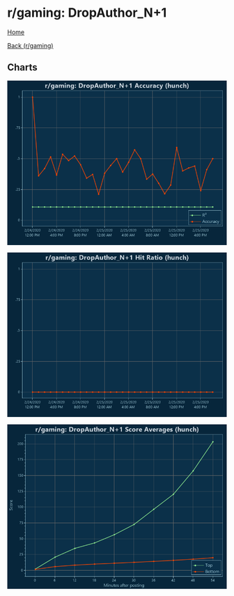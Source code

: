 # r/gaming: DropAuthor_N+1

[Home](../../index.md)

[Back (r/gaming)](../hunch_gaming.md)

## Charts

![r/gaming R² (hunch)](../../images/models/hunch_gaming_DropAuthor_N+1_Accuracy.png "r/gaming R² (hunch)")

![r/gaming Hit Ratio (hunch)](../../images/models/hunch_gaming_DropAuthor_N+1_HitRatio.png "r/gaming Hit Ratio (hunch)")

![r/gaming Score Averages (hunch)](../../images/models/hunch_gaming_DropAuthor_N+1_Scores.png "r/gaming Score Averages (hunch)")

